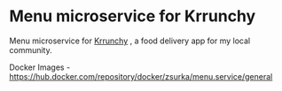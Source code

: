 # Menu microservice for Krrunchy

Menu microservice for [Krrunchy](https://zsurka.github.io/krrunchy/) , a food delivery app for my local community. 

Docker Images - https://hub.docker.com/repository/docker/zsurka/menu.service/general
